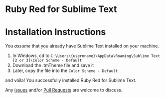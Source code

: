 Ruby Red for Sublime Text
=========================

Installation Instructions
=========================

You *assume* that you already have Sublime Text installed on your machine.

1. In Windows, cd to ```C:\Users\{usernname}\AppData\Roaming\Sublime Text [2 or 3]\Color Scheme - Default```
2. Download the .tmTheme file and save it
3. Later, copy the file into the ```Color Scheme - Default```

and vóila! You successfully installed Ruby Red for Sublime Text.

Any [issues](https://github.com/rodrigoargumedo/RubyRed-SublimeText/issues) and/or [Pull Requests](https://github.com/rodrigoargumedo/RubyRed-SublimeText/pulls) are welcome to discuss.